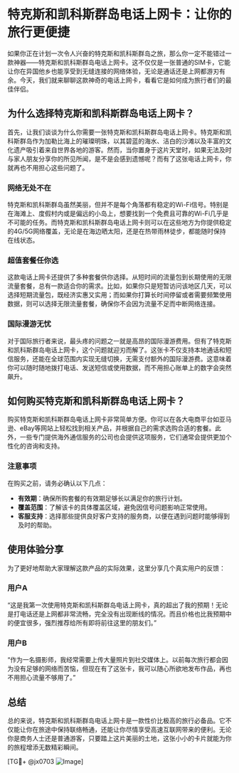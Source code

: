 # 特克斯和凯科斯群岛电话上网卡：让你的旅行更便捷

如果你正在计划一次令人兴奋的特克斯和凯科斯群岛之旅，那么你一定不能错过一款神器——特克斯和凯科斯群岛电话上网卡。这不仅仅是一张普通的SIM卡，它能让你在异国他乡也能享受到无缝连接的网络体验，无论是通话还是上网都游刃有余。今天，我们就来聊聊这款神奇的电话上网卡，看看它是如何成为旅行者们的最佳伴侣。

## 为什么选择特克斯和凯科斯群岛电话上网卡？

首先，让我们谈谈为什么你需要一张特克斯和凯科斯群岛电话上网卡。特克斯和凯科斯群岛作为加勒比海上的璀璨明珠，以其碧蓝的海水、洁白的沙滩以及丰富的文化遗产吸引着来自世界各地的游客。然而，当你置身于这片天堂时，如果无法及时与家人朋友分享你的所见所闻，是不是会感到遗憾呢？而有了这张电话上网卡，你就再也不用担心这些问题了。

### 网络无处不在

特克斯和凯科斯群岛虽然美丽，但并不是每个角落都有稳定的Wi-Fi信号。特别是在海滩上、度假村内或是偏远的小岛上，想要找到一个免费且可靠的Wi-Fi几乎是不可能的任务。而特克斯和凯科斯群岛电话上网卡则可以在这些地方为你提供稳定的4G/5G网络覆盖，无论是在海边晒太阳，还是在热带雨林徒步，都能随时保持在线状态。

### 超值套餐任你选

这款电话上网卡还提供了多种套餐供你选择。从短时间的流量包到长期使用的无限流量套餐，总有一款适合你的需求。比如，如果你只是短暂访问该地区几天，可以选择短期流量包，既经济实惠又实用；而如果你打算长时间停留或者需要频繁使用数据，则可以选择无限流量套餐，确保你不会因为流量不足而中断网络连接。

### 国际漫游无忧

对于国际旅行者来说，最头疼的问题之一就是高昂的国际漫游费用。但有了特克斯和凯科斯群岛电话上网卡，这个问题就迎刃而解了。这张卡不仅支持本地通话和短信服务，还能在全球范围内实现无缝切换，无需支付额外的国际漫游费。这意味着你可以随时随地拨打电话、发送短信或使用数据，而不用担心账单上的数字会突然飙升。

## 如何购买特克斯和凯科斯群岛电话上网卡？

购买特克斯和凯科斯群岛电话上网卡非常简单方便。你可以在各大电商平台如亚马逊、eBay等网站上轻松找到相关产品，并根据自己的需求选购合适的套餐。此外，一些专门提供海外通信服务的公司也会提供这项服务，它们通常会提供更加个性化的咨询和支持。

### 注意事项

在购买之前，请务必确认以下几点：
- **有效期**：确保所购套餐的有效期足够长以满足你的旅行计划。
- **覆盖范围**：了解该卡的具体覆盖区域，避免因信号问题影响正常使用。
- **客服支持**：选择那些提供良好客户支持的服务商，以便在遇到问题时能够得到及时的帮助。

## 使用体验分享

为了更好地帮助大家理解这款产品的实际效果，这里分享几个真实用户的反馈：

### 用户A
“这是我第一次使用特克斯和凯科斯群岛电话上网卡，真的超出了我的预期！无论是打电话还是上网都非常流畅，完全没有出现断线的情况。而且价格也比我预期中的便宜很多，强烈推荐给所有即将前往这里的朋友们。”

### 用户B
“作为一名摄影师，我经常需要上传大量照片到社交媒体上。以前每次旅行都会因为没有足够的网络而苦恼，但现在有了这张卡，我可以随心所欲地发布作品，再也不用担心流量不够用了。”

## 总结

总的来说，特克斯和凯科斯群岛电话上网卡是一款性价比极高的旅行必备品。它不仅能让你在旅途中保持联络畅通，还能让你尽情享受高速互联网带来的便利。无论你是商务人士还是普通游客，只要踏上这片美丽的土地，这张小小的卡片就能为你的旅程增添无数精彩瞬间。

[TG💪+ @jx0703 ![Image](https://github.com/user-attachments/assets/dbca1d08-cadb-493c-b0ec-ad6f7a83f270)]